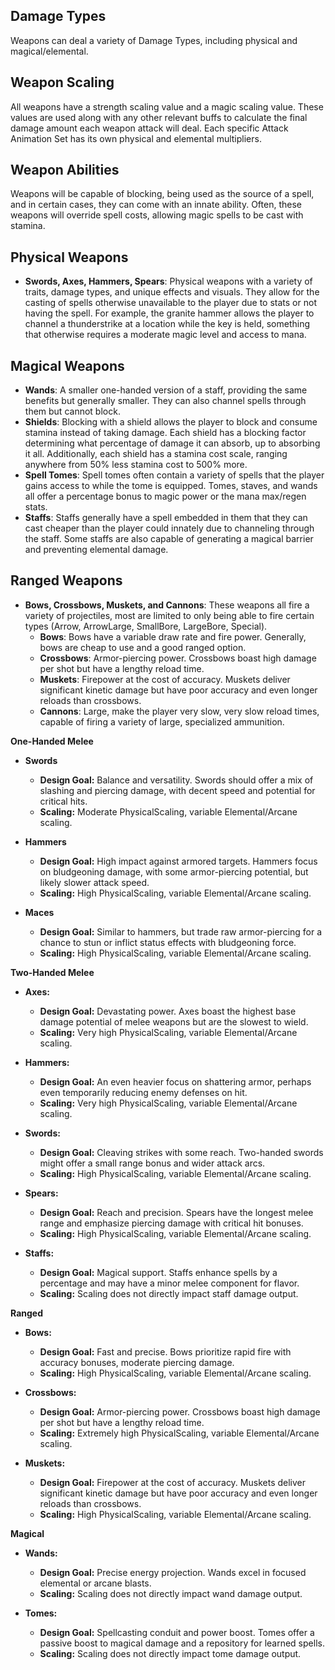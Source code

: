 
## Damage Types
Weapons can deal a variety of Damage Types, including physical and magical/elemental.

## Weapon Scaling
All weapons have a strength scaling value and a magic scaling value. These values are used along with any other relevant buffs to calculate the final damage amount each weapon attack will deal. Each specific Attack Animation Set has its own physical and elemental multipliers.

## Weapon Abilities
Weapons will be capable of blocking, being used as the source of a spell, and in certain cases, they can come with an innate ability. Often, these weapons will override spell costs, allowing magic spells to be cast with stamina.

## Physical Weapons
- **Swords, Axes, Hammers, Spears**: Physical weapons with a variety of traits, damage types, and unique effects and visuals. They allow for the casting of spells otherwise unavailable to the player due to stats or not having the spell. For example, the granite hammer allows the player to channel a thunderstrike at a location while the key is held, something that otherwise requires a moderate magic level and access to mana.

## Magical Weapons
- **Wands**: A smaller one-handed version of a staff, providing the same benefits but generally smaller. They can also channel spells through them but cannot block.
- **Shields**: Blocking with a shield allows the player to block and consume stamina instead of taking damage. Each shield has a blocking factor determining what percentage of damage it can absorb, up to absorbing it all. Additionally, each shield has a stamina cost scale, ranging anywhere from 50% less stamina cost to 500% more.
- **Spell Tomes**: Spell tomes often contain a variety of spells that the player gains access to while the tome is equipped. Tomes, staves, and wands all offer a percentage bonus to magic power or the mana max/regen stats.
- **Staffs**: Staffs generally have a spell embedded in them that they can cast cheaper than the player could innately due to channeling through the staff. Some staffs are also capable of generating a magical barrier and preventing elemental damage.

## Ranged Weapons
- **Bows, Crossbows, Muskets, and Cannons**: These weapons all fire a variety of projectiles, most are limited to only being able to fire certain types (Arrow, ArrowLarge, SmallBore, LargeBore, Special).
   - **Bows**: Bows have a variable draw rate and fire power. Generally, bows are cheap to use and a good ranged option.
   - **Crossbows**: Armor-piercing power. Crossbows boast high damage per shot but have a lengthy reload time.
   - **Muskets**: Firepower at the cost of accuracy. Muskets deliver significant kinetic damage but have poor accuracy and even longer reloads than crossbows.
   - **Cannons**: Large, make the player very slow, very slow reload times, capable of firing a variety of large, specialized ammunition.





**One-Handed Melee**

- **Swords**
    
    - **Design Goal:** Balance and versatility. Swords should offer a mix of slashing and piercing damage, with decent speed and potential for critical hits.
    - **Scaling:** Moderate PhysicalScaling, variable Elemental/Arcane scaling.
- **Hammers**
    
    - **Design Goal:** High impact against armored targets. Hammers focus on bludgeoning damage, with some armor-piercing potential, but likely slower attack speed.
    - **Scaling:** High PhysicalScaling, variable Elemental/Arcane scaling.
- **Maces**
    
    - **Design Goal:** Similar to hammers, but trade raw armor-piercing for a chance to stun or inflict status effects with bludgeoning force.
    - **Scaling:** High PhysicalScaling, variable Elemental/Arcane scaling.

**Two-Handed Melee**

- **Axes:**
    
    - **Design Goal:** Devastating power. Axes boast the highest base damage potential of melee weapons but are the slowest to wield.
    - **Scaling:** Very high PhysicalScaling, variable Elemental/Arcane scaling.
- **Hammers:**
    
    - **Design Goal:** An even heavier focus on shattering armor, perhaps even temporarily reducing enemy defenses on hit.
    - **Scaling:** Very high PhysicalScaling, variable Elemental/Arcane scaling.
- **Swords:**
    
    - **Design Goal:** Cleaving strikes with some reach. Two-handed swords might offer a small range bonus and wider attack arcs.
    - **Scaling:** High PhysicalScaling, variable Elemental/Arcane scaling.
- **Spears:**
    
    - **Design Goal:** Reach and precision. Spears have the longest melee range and emphasize piercing damage with critical hit bonuses.
    - **Scaling:** High PhysicalScaling, variable Elemental/Arcane scaling.
- **Staffs:**
    
    - **Design Goal:** Magical support. Staffs enhance spells by a percentage and may have a minor melee component for flavor.
    - **Scaling:** Scaling does not directly impact staff damage output.

**Ranged**

- **Bows:**
    
    - **Design Goal:** Fast and precise. Bows prioritize rapid fire with accuracy bonuses, moderate piercing damage.
    - **Scaling:** High PhysicalScaling, variable Elemental/Arcane scaling.
- **Crossbows:**
    
    - **Design Goal:** Armor-piercing power. Crossbows boast high damage per shot but have a lengthy reload time.
    - **Scaling:** Extremely high PhysicalScaling, variable Elemental/Arcane scaling.
- **Muskets:**
    
    - **Design Goal:** Firepower at the cost of accuracy. Muskets deliver significant kinetic damage but have poor accuracy and even longer reloads than crossbows.
    - **Scaling:** High PhysicalScaling, variable Elemental/Arcane scaling.

**Magical**

- **Wands:**
    
    - **Design Goal:** Precise energy projection. Wands excel in focused elemental or arcane blasts.
    - **Scaling:** Scaling does not directly impact wand damage output.
- **Tomes:**
    
    - **Design Goal:** Spellcasting conduit and power boost. Tomes offer a passive boost to magical damage and a repository for learned spells.
    - **Scaling:** Scaling does not directly impact tome damage output.
